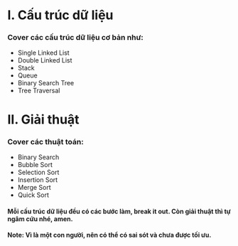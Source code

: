 # I. Cấu trúc dữ liệu
### Cover các cấu trúc dữ liệu cơ bản như:
- Single Linked List
- Double Linked List
- Stack
- Queue
- Binary Search Tree
- Tree Traversal

# II. Giải thuật
### Cover các thuật toán:
- Binary Search
- Bubble Sort
- Selection Sort
- Insertion Sort
- Merge Sort
- Quick Sort

#### Mỗi cấu trúc dữ liệu đều có các bước làm, break it out. Còn giải thuật thì tự ngâm cứu nhé, amen.

#### Note: Vì là một con người, nên có thể có sai sót và chưa được tối ưu.
